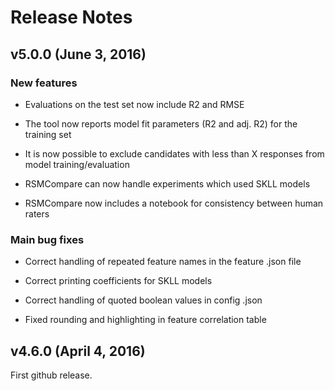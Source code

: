 # Release Notes

## v5.0.0 (June 3, 2016)

### New features

* Evaluations on the test set now include R2 and RMSE 

* The tool now reports model fit parameters (R2 and adj. R2) for the training set

* It is now possible to exclude candidates with less than X responses from model training/evaluation

* RSMCompare can now handle experiments which used SKLL models

* RSMCompare now includes a notebook for consistency between human raters

### Main bug fixes

* Correct handling of repeated feature names in the feature .json file

* Correct printing coefficients for SKLL models

* Correct handling of quoted boolean values in config .json

* Fixed rounding and highlighting in feature correlation table

## v4.6.0 (April 4, 2016)

First github release. 
